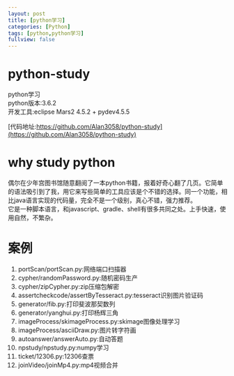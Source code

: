 ```yaml
---
layout: post
title: [python学习]
categories: [Python]
tags: [python,python学习]
fullview: false
---
```

# python-study
python学习  
python版本:3.6.2  
开发工具:eclipse Mars2 4.5.2 + pydev4.5.5  

[代码地址:https://github.com/Alan3058/python-study](https://github.com/Alan3058/python-study)
# why study python
偶尔在少年宫图书馆随意翻阅了一本python书籍，报着好奇心翻了几页。它简单的语法吸引到了我，用它来写些简单的工具应该是个不错的选择。同一个功能，相比java语言实现的代码量，完全不是一个级别，真心不错，强力推荐。  
它是一种脚本语言，和javascript、gradle、shell有很多共同之处。上手快速，使用自然，不繁杂。
# 案例
1. portScan/portScan.py:网络端口扫描器  
2. cypher/randomPassword.py:随机密码生产  
3. cypher/zipCypher.py:zip压缩包解密  
4. assertcheckcode/assertByTesseract.py:tesseract识别图片验证码
5. generator/fib.py:打印斐波那契数列
6. generator/yanghui.py:打印杨辉三角
7. imageProcess/skimageProcess.py:skimage图像处理学习
8. imageProcess/asciiDraw.py:图片转字符画
9. autoanswer/answerAuto.py:自动答题
10. npstudy/npstudy.py:numpy学习
11. ticket/12306.py:12306查票
12. joinVideo/joinMp4.py:mp4视频合并
